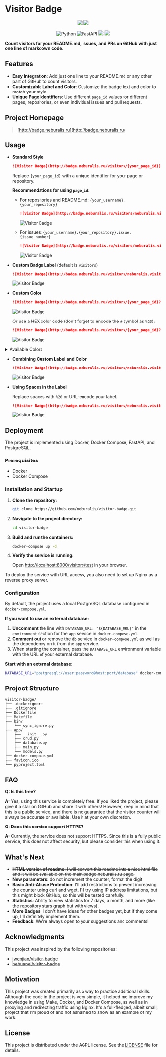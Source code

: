 # Visitor Badge

<p align="center">
    <img src="https://img.shields.io/github/last-commit/neburalis/visitor-badge?style=flat">
    <img src="https://img.shields.io/badge/License-AGPL-blue?style=flat">
</p>

<p align="center">
    <img src="https://img.shields.io/badge/Python-3776AB.svg?style=flat&amp;logo=Python&amp;logoColor=white" alt="Python">
    <img src="https://img.shields.io/badge/FastAPI-009688.svg?style=flat&amp;logo=FastAPI&amp;logoColor=white" alt="FastAPI">
    <img src="https://img.shields.io/badge/Docker%20Compose-2496ED?style=fflat&logo=docker&logoColor=white">
    <img src="https://img.shields.io/badge/postgresql-4169e1?style=flat&logo=postgresql&logoColor=white">
</p>

**Count visitors for your README.md, Issues, and PRs on GitHub with just one line of markdown code.**

## Features

- **Easy Integration**: Add just one line to your README.md or any other part of GitHub to count visitors.
- **Customizable Label and Color**: Customize the badge text and color to match your style.
- **Unique Page Identifiers**: Use different `page_id` values for different pages, repositories, or even individual issues and pull requests.

## Project Homepage

> [http://badge.neburalis.ru](http://badge.neburalis.ru)

## Usage

- **Standard Style**

  ```markdown
  ![Visitor Badge](http://badge.neburalis.ru/visitors/{your_page_id})
  ```

  Replace `{your_page_id}` with a unique identifier for your page or repository.

  **Recommendations for using `page_id`:**

  - For repositories and README.md:
    `{your_username}.{your_repository}`

    ```markdown
    ![Visitor Badge](http://badge.neburalis.ru/visitors/neburalis.visitor-badge)
    ```

    ![Visitor Badge](http://badge.neburalis.ru/visitors/neburalis.visitor-badge)

  - For issues:
    `{your_username}.{your_repository}.issue.{issue_number}`

    ```markdown
    ![Visitor Badge](http://badge.neburalis.ru/visitors/neburalis.visitor-badge.issue.1)
    ```

    ![Visitor Badge](http://badge.neburalis.ru/visitors/neburalis.visitor-badge.issue.1)

- **Custom Badge Label** (default is `visitors`)

  ```markdown
  ![Visitor Badge](http://badge.neburalis.ru/visitors/neburalis.visitor-badge?label=MyVisitors)
  ```

  ![Visitor Badge](http://badge.neburalis.ru/visitors/neburalis.visitor-badge?label=MyVisitors)

- **Custom Color**

  ```markdown
  ![Visitor Badge](http://badge.neburalis.ru/visitors/{your_page_id}?color=blue)
  ```
  ![Visitor Badge](http://badge.neburalis.ru/visitors/neburalis.visitor-badge?color=blue)

  Or use a HEX color code (don't forget to encode the `#` symbol as `%23`):

  ```markdown
  ![Visitor Badge](http://badge.neburalis.ru/visitors/{your_page_id}?color=%23ff69b4)
  ```
  ![Visitor Badge](http://badge.neburalis.ru/visitors/neburalis.visitor-badge?color=%23ff69b4)

<details>
<summary>Available Colors</summary>

You can use the following colors to customize your badge. The color can be specified by name or in HEX format (e.g., `#FF0000` for red).

- **Primary Colors:**
  - BLACK: `#000000`
  - WHITE: `#FFFFFF`
  - RED: `#FF0000`
  - GREEN: `#00FF00`
  - BLUE: `#0000FF`
  - YELLOW: `#FFFF00`
  - CYAN: `#00FFFF`
  - MAGENTA: `#FF00FF`

- **Additional Colors:**
  - NAVY: `#000080`
  - DARKBLUE: `#00008B`
  - MEDIUMBLUE: `#0000CD`
  - DARKGREEN: `#006400`
  - TEAL: `#008080`
  - DARKCYAN: `#008B8B`
  - DEEPSKYBLUE: `#00BFFF`
  - DARKTURQUOISE: `#00CED1`
  - MIDNIGHTBLUE: `#191970`
  - DODGERBLUE: `#1E90FF`
  - FORESTGREEN: `#228B22`
  - SEAGREEN: `#2E8B57`
  - ROYALBLUE: `#4169E1`
  - STEELBLUE: `#4682B4`
  - INDIGO: `#4B0082`
  - DARKOLIVEGREEN: `#556B2F`
  - CADETBLUE: `#5F9EA0`
  - CORNFLOWERBLUE: `#6495ED`
  - REBECCAPURPLE: `#663399`
  - SLATEBLUE: `#6A5ACD`
  - OLIVEDRAB: `#6B8E23`
  - LIGHTSLATEGRAY: `#778899`
  - MEDIUMSLATEBLUE: `#7B68EE`
  - LAWNGREEN: `#7CFC00`
  - CHARTREUSE: `#7FFF00`
  - AQUAMARINE: `#7FFFD4`
  - MAROON: `#800000`
  - PURPLE: `#800080`
  - OLIVE: `#808000`
  - GRAY: `#808080`
  - SKYBLUE: `#87CEEB`
  - LIGHTSKYBLUE: `#87CEFA`
  - BLUEVIOLET: `#8A2BE2`
  - DARKRED: `#8B0000`
  - DARKMAGENTA: `#8B008B`
  - SADDLEBROWN: `#8B4513`
  - DARKSEAGREEN: `#8FBC8F`
  - LIGHTGREEN: `#90EE90`
  - MEDIUMPURPLE: `#9370DB`
  - DARKVIOLET: `#9400D3`
  - PALEGREEN: `#98FB98`
  - DARKORCHID: `#9932CC`
  - YELLOWGREEN: `#9ACD32`
  - SIENNA: `#A0522D`
  - BROWN: `#A52A2A`
  - DARKGRAY: `#A9A9A9`
  - LIGHTBLUE: `#ADD8E6`
  - GREENYELLOW: `#ADFF2F`
  - PALETURQUOISE: `#AFEEEE`
  - LIGHTSTEELBLUE: `#B0C4DE`
  - POWDERBLUE: `#B0E0E6`
  - FIREBRICK: `#B22222`
  - DARKGOLDENROD: `#B8860B`
  - MEDIUMORCHID: `#BA55D3`
  - ROSYBROWN: `#BC8F8F`
  - DARKKHAKI: `#BDB76B`
  - SILVER: `#C0C0C0`
  - MEDIUMVIOLETRED: `#C71585`
  - INDIANRED: `#CD5C5C`
  - PERU: `#CD853F`
  - CHOCOLATE: `#D2691E`
  - TAN: `#D2B48C`
  - LIGHTGRAY: `#D3D3D3`
  - THISTLE: `#D8BFD8`
  - ORCHID: `#DA70D6`
  - GOLDENROD: `#DAA520`
  - PALEVIOLETRED: `#DB7093`
  - CRIMSON: `#DC143C`
  - GAINSBORO: `#DCDCDC`
  - PLUM: `#DDA0DD`
  - BURLYWOOD: `#DEB887`
  - LIGHTCYAN: `#E0FFFF`
  - LAVENDER: `#E6E6FA`
  - DARKSALMON: `#E9967A`
  - VIOLET: `#EE82EE`
  - PALEGOLDENROD: `#EEE8AA`
  - LIGHTCORAL: `#F08080`
  - KHAKI: `#F0E68C`
  - ALICEBLUE: `#F0F8FF`
  - HONEYDEW: `#F0FFF0`
  - AZURE: `#F0FFFF`
  - SANDYBROWN: `#F4A460`
  - WHEAT: `#F5DEB3`
  - BEIGE: `#F5F5DC`
  - WHITESMOKE: `#F5F5F5`
  - MINTCREAM: `#F5FFFA`
  - GHOSTWHITE: `#F8F8FF`
  - SALMON: `#FA8072`
  - ANTIQUEWHITE: `#FAEBD7`
  - LINEN: `#FAF0E6`
  - LIGHTGOLDENRODYELLOW: `#FAFAD2`
  - OLDLACE: `#FDF5E6`
  - ORANGE: `#FE7D37`
  - FUCHSIA: `#FF00FF`
  - DEEPPINK: `#FF1493`
  - ORANGERED: `#FF4500`
  - TOMATO: `#FF6347`
  - HOTPINK: `#FF69B4`
  - CORAL: `#FF7F50`
  - DARKORANGE: `#FF8C00`
  - LIGHTSALMON: `#FFA07A`
  - ORANGE_2: `#FFA500`
  - LIGHTPINK: `#FFB6C1`
  - PINK: `#FFC0CB`
  - GOLD: `#FFD700`
  - PEACHPUFF: `#FFDAB9`
  - NAVAJOWHITE: `#FFDEAD`
  - MOCCASIN: `#FFE4B5`
  - BISQUE: `#FFE4C4`
  - MISTYROSE: `#FFE4E1`
  - BLANCHEDALMOND: `#FFEBCD`
  - PAPAYAWHIP: `#FFEFD5`
  - LAVENDERBLUSH: `#FFF0F5`
  - SEASHELL: `#FFF5EE`
  - CORNSILK: `#FFF8DC`
  - LEMONCHIFFON: `#FFFACD`
  - FLORALWHITE: `#FFFAF0`
  - SNOW: `#FFFAFA`
  - LIGHTYELLOW: `#FFFFE0`
  - IVORY: `#FFFFF0`

To use the color in the URL, you can specify its name (e.g., `red`) or HEX code (e.g., `%23FF0000` for red).

</details>

- **Combining Custom Label and Color**

  ```markdown
  ![Visitor Badge](http://badge.neburalis.ru/visitors/neburalis.visitor-badge?label=Visitors&color=red)
  ```

  ![Visitor Badge](http://badge.neburalis.ru/visitors/neburalis.visitor-badge?label=Visitors&color=red)

- **Using Spaces in the Label**

  Replace spaces with `%20` or URL-encode your label.

  ```markdown
  ![Visitor Badge](http://badge.neburalis.ru/visitors/neburalis.visitor-badge?label=My%20Visitors)
  ```

  ![Visitor Badge](http://badge.neburalis.ru/visitors/neburalis.visitor-badge?label=My%20Visitors)

## Deployment

The project is implemented using Docker, Docker Compose, FastAPI, and PostgreSQL.

### Prerequisites

- Docker
- Docker Compose

### Installation and Startup

1. **Clone the repository:**

   ```bash
   git clone https://github.com/neburalis/visitor-badge.git
   ```

2. **Navigate to the project directory:**

   ```bash
   cd visitor-badge
   ```

3. **Build and run the containers:**

   ```bash
   docker-compose up -d
   ```

4. **Verify the service is running:**

   Open [http://localhost:8000/visitors/test](http://localhost:8000/visitors/test) in your browser.

To deploy the service with URL access, you also need to set up Nginx as a reverse proxy server.

### Configuration

By default, the project uses a local PostgreSQL database configured in `docker-compose.yml`.

**If you want to use an external database:**

1. **Uncomment** the line with `DATABASE_URL: "${DATABASE_URL}"` in the `environment` section for the `app` service in `docker-compose.yml`.
2. **Comment out** or remove the `db` service in `docker-compose.yml` as well as the dependency on it from the `app` service.
3. When starting the container, pass the `DATABASE_URL` environment variable with the URL of your external database.

**Start with an external database:**

```bash
DATABASE_URL="postgresql://user:password@host:port/database" docker-compose up -d
```

## Project Structure

```
visitor-badge/
├── .dockerignore
├── .gitignore
├── Dockerfile
├── Makefile
├── bin/
│   └── sync_ignore.py
├── app/
│   ├── __init__.py
│   ├── crud.py
│   ├── database.py
│   ├── main.py
│   └── models.py
├── docker-compose.yml
├── favicon.ico
└── pyproject.toml
```

## FAQ

**Q: Is this free?**

**A:** Yes, using this service is completely free. If you liked the project, please give it a star on GitHub and share it with others! However, keep in mind that this is a public service, and there is no guarantee that the visitor counter will always be accurate or available. Use it at your own discretion.

**Q: Does this service support HTTPS?**

**A:** Currently, the service does not support HTTPS. Since this is a fully public service, this does not affect security, but please consider this when using it.

## What's Next

- ~~**HTML version of readme**: I will convert this readme into a nice html file and it will be available on the main badge.neburalis.ru page.~~
- **New parameters**: do not increment the counter, format the digit
- **Basic Anti-Abuse Protection**: I'll add restrictions to prevent increasing the counter using curl and wget. I'll try using IP address limitations, but this might block GitHub, so this will be tested carefully.
- **Statistics**: Ability to view statistics for 7 days, a month, and more (like the repository stars graph but with views).
- **More Badges**: I don't have ideas for other badges yet, but if they come up, I'll definitely implement them.
- **Feedback**: We're always open to your suggestions and comments!

## Acknowledgments

This project was inspired by the following repositories:

- [jwenjian/visitor-badge](https://github.com/jwenjian/visitor-badge)
- [hehuapei/visitor-badge](https://github.com/hehuapei/visitor-badge)

## Motivation

This project was created primarily as a way to practice additional skills. Although the code in the project is very simple, it helped me improve my knowledge in using Make, Docker, and Docker Compose, as well as in proxying and redirecting traffic using Nginx. It's a full-fledged, albeit small, project that I'm proud of and not ashamed to show as an example of my work.

## License

This project is distributed under the AGPL license. See the [LICENSE](LICENSE) file for details.
